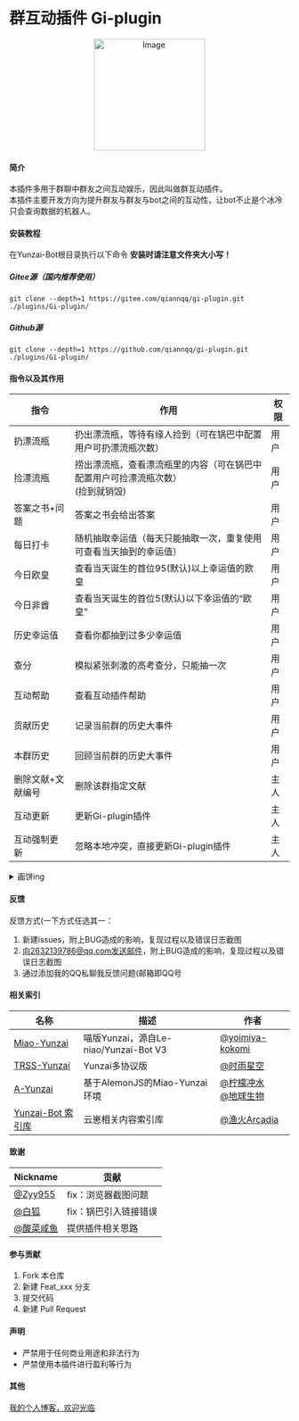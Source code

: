# 群互动插件 Gi-plugin



<p align="center">
  <img src="https://gitee.com/qiannqq/gi-plugin/raw/master/resources/logo.png" alt="Image" width="200" height="200">
</p>

#### 简介
本插件多用于群聊中群友之间互动娱乐，因此叫做群互动插件。<br>
本插件主要开发方向为提升群友与群友与bot之间的互动性，让bot不止是个冰冷只会查询数据的机器人。
#### 安装教程
在Yunzai-Bot根目录执行以下命令   **安装时请注意文件夹大小写！** <br>
##### Gitee源（国内推荐使用）
```
git clone --depth=1 https://gitee.com/qiannqq/gi-plugin.git ./plugins/Gi-plugin/
```
##### Github源
```
git clone --depth=1 https://github.com/qiannqq/gi-plugin.git ./plugins/Gi-plugin/
```

#### 指令以及其作用
| 指令   | 作用                                | 权限 |
|------|-----------------------------------|----|
| 扔漂流瓶 | 扔出漂流瓶，等待有缘人捡到（可在锅巴中配置用户可扔漂流瓶次数）            | 用户 |
| 捡漂流瓶 | 捞出漂流瓶，查看漂流瓶里的内容（可在锅巴中配置用户可捡漂流瓶次数）<br>(捡到就销毁)    | 用户 |
| 答案之书+问题 | 答案之书会给出答案 | 用户 |
| 每日打卡 | 随机抽取幸运值（每天只能抽取一次，重复使用可查看当天抽到的幸运值） | 用户 |
| 今日欧皇 | 查看当天诞生的首位95(默认)以上幸运值的欧皇                | 用户 |
| 今日非酋 | 查看当天诞生的首位5(默认)以下幸运值的“欧皇”                | 用户 |
| 历史幸运值 | 查看你都抽到过多少幸运值 | 用户 |
| 查分 | 模拟紧张刺激的高考查分，只能抽一次 | 用户 |
| 互动帮助 | 查看互动插件帮助                          | 用户 |
| 贡献历史 | 记录当前群的历史大事件 | 用户 |
| 本群历史 | 回顾当前群的历史大事件 | 用户 |
| 删除文献+文献编号 | 删除该群指定文献 | 主人 |
| 互动更新 | 更新Gi-plugin插件                     | 主人 |
| 互动强制更新 | 忽略本地冲突，直接更新Gi-plugin插件 | 主人 |


<details>
<summary>画饼ing</summary>


- [ ] 增加更多互动娱乐相关内容
- [x] 增加帮助图片
- [ ] 打断+1和跟随+1(没跑路，在摸鱼……
- [x] 支持漂流瓶图片内容
- [x] 增加群历史文献功能(记录群聊值得铭记的历史)
- [ ] 漂流瓶全云崽互通(互动插件)
- [ ] 重构漂流瓶数据文件的相关操作


</details>

#### 反馈
反馈方式(一下方式任选其一：
1.  新建issues，附上BUG造成的影响，复现过程以及错误日志截图
2.  向2632139786@qq.com发送邮件，附上BUG造成的影响，复现过程以及错误日志截图
3.  通过添加我的QQ私聊我反馈问题(邮箱即QQ号

#### 相关索引
| 名称 | 描述 | 作者 |
|------|------|------|
| [Miao-Yunzai](https://gitee.com/yoimiya-kokomi/Miao-Yunzai) | 喵版Yunzai，源自Le-niao/Yunzai-Bot V3 | [@yoimiya-kokomi](https://gitee.com/yoimiya-kokomi) |
| [TRSS-Yunzai](https://gitee.com/TimeRainStarSky/Yunzai) | Yunzai多协议版 | [@时雨星空](https://gitee.com/TimeRainStarSky) |
| [A-Yunzai](https://gitee.com/ningmengchongshui/a-yunzai) | 基于AlemonJS的Miao-Yunzai环境 | [@柠檬冲水](https://gitee.com/ningmengchongshui)<br>[@地球生物](https://gitee.com/diqiushengwu) |
| [Yunzai-Bot 索引库](https://gitee.com/yhArcadia/Yunzai-Bot-plugins-index) | 云崽相关内容索引库 | [@渔火Arcadia](https://gitee.com/yhArcadia) |

#### 致谢
| Nickname | 贡献 |
|-----|-----|
| [@Zyy955](https://gitee.com/Zyy955) | fix：浏览器截图问题 |
| [@白狐](https://gitee.com/baihu433) | fix：锅巴引入链接错误 |
| [@酸菜咸鱼](https://gitee.com/suancaixianyu) | 提供插件相关思路 |


#### 参与贡献

1.  Fork 本仓库
2.  新建 Feat_xxx 分支
3.  提交代码
4.  新建 Pull Request


#### 声明

 - 严禁用于任何商业用途和非法行为
 - 严禁使用本插件进行盈利等行为

#### 其他

[我的个人博客，欢迎光临](http://blog.moqy.top)
